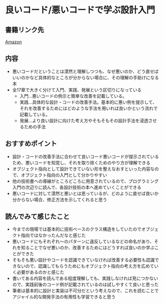 # 良いコード/悪いコードで学ぶ設計入門
## 書籍リンク先
[Amazon]([Amazon](https://www.amazon.co.jp/%E8%89%AF%E3%81%84%E3%82%B3%E3%83%BC%E3%83%89%EF%BC%8F%E6%82%AA%E3%81%84%E3%82%B3%E3%83%BC%E3%83%89%E3%81%A7%E5%AD%A6%E3%81%B6%E8%A8%AD%E8%A8%88%E5%85%A5%E9%96%80%E2%80%95%E4%BF%9D%E5%AE%88%E3%81%97%E3%82%84%E3%81%99%E3%81%84-%E6%88%90%E9%95%B7%E3%81%97%E7%B6%9A%E3%81%91%E3%82%8B%E3%82%B3%E3%83%BC%E3%83%89%E3%81%AE%E6%9B%B8%E3%81%8D%E6%96%B9-%E4%BB%99%E5%A1%B2-%E5%A4%A7%E4%B9%9F-ebook/dp/B09Y1MWK9N/ref=sr_1_1?adgrpid=134755123199&gclid=CjwKCAjwy_aUBhACEiwA2IHHQDTC41IHhByC-p2ItvFdl1REib_JxVoT6d542JHwgdfrnmZJf7N3lxoCdcQQAvD_BwE&hvadid=592725695690&hvdev=c&hvlocphy=1009252&hvnetw=g&hvqmt=e&hvrand=5943292993804450389&hvtargid=kwd-1660384028854&hydadcr=27492_14478797&jp-ad-ap=0&keywords=%E8%89%AF%E3%81%84%E3%82%B3%E3%83%BC%E3%83%89%E6%82%AA%E3%81%84%E3%82%B3%E3%83%BC%E3%83%89%E3%81%A7%E5%AD%A6%E3%81%B6%E8%A8%AD%E8%A8%88%E5%85%A5%E9%96%80&qid=1654565231&sr=8-1))

## 内容
- 悪いコードだということは漠然と理解しつつも、なぜ悪いのか、どう直せばいいのかなど具体的なところが分からない場合に、その理解の手助けになる本
- 全17章で大きく分けて入門、実践、発展という区切りになっている
  - 入門…悪いコードの例示と簡単な改善を記載している。
  - 実践…具体的な設計・コードの改善手法。基本的に悪い例を提示して、それを改善するためにはどのような手法を用いれば良いかという流れで記載している。  
  - 発展…より良い設計に向けた考え方やそもそもその設計手法を浸透させるための手法
  
## おすすめポイント
- 設計・コードの改善手法に合わせて良いコード悪いコードが提示されているため、悪いコードを知覚し、それを取り除くためのやり方が理解できる
- オブジェクト指向として設計できていない形を整えなおすといった内容なので、オブジェクト指向の入門として分かりやすい
- 他の技術書への導線がところどころに用意されているので、プログラミング入門の次辺りに読んで、各設計技術の本へ進めていくことができる
- 悪いコードに対して漠然と悪いとは思っているが、どのように直せば良いか分からない場合、修正方法を示してくれると思う

## 読んでみて感じたこと
- 今までの現場では基本的に技術ベースのクラス構造をしていたのでオブジェクト指向ではなかったんだなと感じた
- 悪いコードにもそれぞれ～のパターンに違反しているなどの命名があり、それを知ることでなぜ悪いのか、改善するためにはどうすれば良いのか学ぶことができた
- そもそも悪い設計やコードを認識できていなければ改善する必要性も認識できないので、認識してもらうためにもオブジェクト指向の考え方を広めていく必要があるのかと感じた
- 書いてある内容を読んである程度理解しても、実践しなければ見につかないので、実践前後のコード例が記載されているのは試しやすくて良いと思った
- 筆者は基本的に設計と実装は不可分だという考えなので、これを読むことでアジャイル的な開発手法の有用性も学習できると思う
